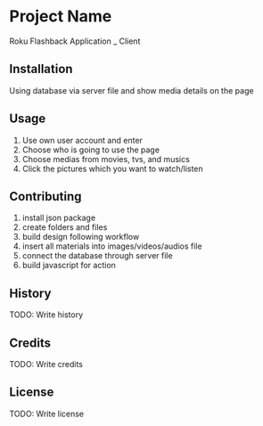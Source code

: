# Project Name

Roku Flashback Application _ Client

## Installation

Using database via server file and show media details on the page

## Usage

1. Use own user account and enter
2. Choose who is going to use the page
3. Choose medias from movies, tvs, and musics
4. Click the pictures which you want to watch/listen

## Contributing

1. install json package
2. create folders and files
3. build design following workflow
3. insert all materials into images/videos/audios file
4. connect the database through server file
5. build javascript for action

## History

TODO: Write history

## Credits

TODO: Write credits

## License

TODO: Write license